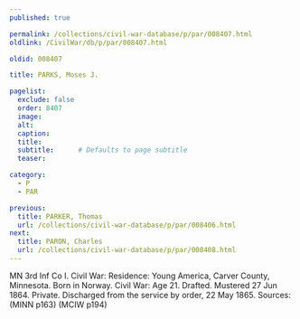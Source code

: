 ```yaml
---
published: true

permalink: /collections/civil-war-database/p/par/008407.html
oldlink: /CivilWar/db/p/par/008407.html

oldid: 008407

title: PARKS, Moses J.

pagelist:
  exclude: false
  order: 8407
  image: 
  alt:
  caption:
  title:
  subtitle:      # Defaults to page subtitle
  teaser:

category: 
  - P 
  - PAR

previous:
  title: PARKER, Thomas
  url: /collections/civil-war-database/p/par/008406.html  
next:
  title: PARON, Charles
  url: /collections/civil-war-database/p/par/008408.html   
---
```

MN 3rd Inf Co I. Civil War: Residence: Young America, Carver County, Minnesota. Born in Norway. Civil War: Age 21. Drafted. Mustered 27 Jun 1864. Private. Discharged from the service by order, 22 May 1865. Sources: (MINN p163) (MCIW p194)